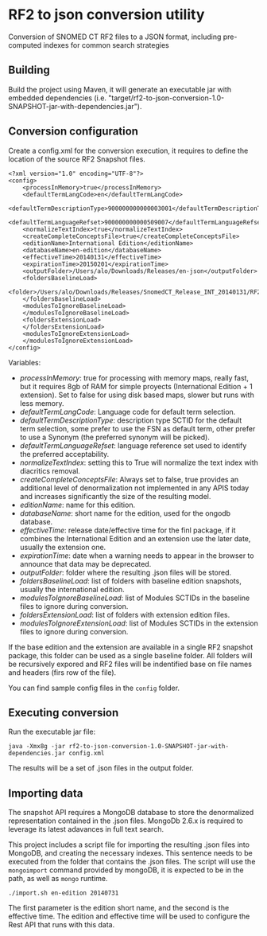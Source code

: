 RF2 to json conversion utility
==============================

Conversion of SNOMED CT RF2 files to a JSON format, including pre-computed indexes for common search strategies

Building
--------

Build the project using Maven, it will generate an executable jar with embedded dependencies (i.e. "target/rf2-to-json-conversion-1.0-SNAPSHOT-jar-with-dependencies.jar").

Conversion configuration
------------------------

Create a config.xml for the conversion execution, it requires to define the location of the source RF2 Snapshot files.

```
<?xml version="1.0" encoding="UTF-8"?>
<config>
    <processInMemory>true</processInMemory>
    <defaultTermLangCode>en</defaultTermLangCode>
    <defaultTermDescriptionType>900000000000003001</defaultTermDescriptionType>
    <defaultTermLanguageRefset>900000000000509007</defaultTermLanguageRefset>
    <normalizeTextIndex>true</normalizeTextIndex>
    <createCompleteConceptsFile>true</createCompleteConceptsFile>
    <editionName>International Edition</editionName>
    <databaseName>en-edition</databaseName>
    <effectiveTime>20140131</effectiveTime>
    <expirationTime>20150201</expirationTime>
    <outputFolder>/Users/alo/Downloads/Releases/en-json</outputFolder>
    <foldersBaselineLoad>
        <folder>/Users/alo/Downloads/Releases/SnomedCT_Release_INT_20140131/RF2Release/Snapshot</folder>
    </foldersBaselineLoad>
    <modulesToIgnoreBaselineLoad>
    </modulesToIgnoreBaselineLoad>
    <foldersExtensionLoad>
    </foldersExtensionLoad>
    <modulesToIgnoreExtensionLoad>
    </modulesToIgnoreExtensionLoad>
</config>
```
Variables:
  * *processInMemory*: true for processing with memory maps, really fast, but it requires 8gb of RAM for simple proyects (International Edition + 1 extension). Set to false for using disk based maps, slower but runs with less memory.
  * *defaultTermLangCode*: Language code for default term selection.
  * *defaultTermDescriptionType*: description type SCTID for the default term selection, some prefer to use the FSN as default term, other prefer to use a Synonym (the preferred synonym will be picked).
  * *defaultTermLanguageRefset*: language reference set used to identify the preferred acceptability.
  * *normalizeTextIndex*: setting this to True will normalize the text index with diacritics removal.
  * *createCompleteConceptsFile*: Always set to false, true provides an additional level of denormalization not implemented in any APIS today and increases significantly the size of the resulting model.
  * *editionName*: name for this edition.
  * *databaseName*: short name for the edition, used for the ongodb database.
  * *effectiveTime*: release date/effective time for the finl package, if it combines the International Edition and an extension use the later date, usually the extension one.
  * *expirationTime*: date when a warning needs to appear in the browser to announce that data may be deprecated.
  * *outputFolder*: folder where the resulting .json files will be stored.
  * *foldersBaselineLoad*: list of folders with baseline edition snapshots, usually the international edition.
  * *modulesToIgnoreBaselineLoad*: list of Modules SCTIDs in the baseline files to ignore during conversion.
  * *foldersExtensionLoad*: list of folders with extension edition files.
  * *modulesToIgnoreExtensionLoad*: list of Modules SCTIDs in the extension files to ignore during conversion.
 
If the base edition and the extension are available in a single RF2 snapshot package, this folder can be used as a single baseline folder. All folders will be recursively expored and RF2 files will be indentified base on file names and headers (firs row of the file).

You can find sample config files in the ```config``` folder.

Executing conversion
--------------------

Run the executable jar file:

```
java -Xmx8g -jar rf2-to-json-conversion-1.0-SNAPSHOT-jar-with-dependencies.jar config.xml
```

The results will be a set of .json files in the output folder.

Importing data
--------------

The snapshot API requires a MongoDB database to store the denormalized representation contained in the .json files. MongoDb 2.6.x is required to leverage its latest adavances in full text search.

This project includes a script file for importing the resulting .json files into MongoDB, and creating the necessary indexes. This sentence needs to be executed from the folder that contains the .json files. The script will use the `mongoimport` command provided by mongoDB, it is expected to be in the path, as well as `mongo` runtime.

```./import.sh en-edition 20140731```

The first parameter is the edition short name, and the second is the effective time.
The edition and effective time will be used to configure the Rest API that runs with this data.

